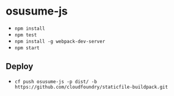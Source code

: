 # osusume-js

- `npm install`
- `npm test`
- `npm install -g webpack-dev-server`
- `npm start`

## Deploy
- `cf push osusume-js -p dist/ -b https://github.com/cloudfoundry/staticfile-buildpack.git`